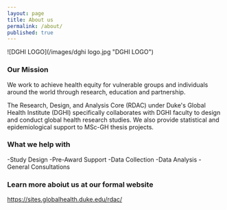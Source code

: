 ```yaml
---
layout: page
title: About us
permalink: /about/
published: true
---
```


![DGHI LOGO](/images/dghi logo.jpg "DGHI LOGO")

### Our Mission

We work to achieve health equity for vulnerable groups and individuals around the world through research, education and partnership. 

The Research, Design, and Analysis Core (RDAC) under Duke's Global Health Institute (DGHI) specifically collaborates with DGHI faculty to design and conduct global health research studies. We also provide statistical and epidemiological support to MSc-GH thesis projects. 

### What we help with

-Study Design
-Pre-Award Support
-Data Collection
-Data Analysis
-General Consultations

### Learn more aboiut us at our formal website

https://sites.globalhealth.duke.edu/rdac/
